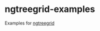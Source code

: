 # ngtreegrid-examples
Examples for <a href="https://github.com/debabratapatra/ngtreegrid">ngtreegrid</a>
